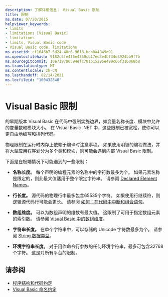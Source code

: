 ```yaml
---
description: 了解详细信息： Visual Basic 限制
title: 限制
ms.date: 07/20/2015
helpviewer_keywords:
- limits
- limitations [Visual Basic]
- limitations
- limits, Visual Basic code
- Visual Basic code, limitations
ms.assetid: cf1646b7-5d24-48c6-9616-bda8a4849d91
ms.openlocfilehash: 9182c5fe475e4350cb17ed3e4b734e3924bb9f7b
ms.sourcegitcommit: 10e719780594efc781b15295e499c66f316068b8
ms.translationtype: MT
ms.contentlocale: zh-CN
ms.lasthandoff: 02/14/2021
ms.locfileid: "100432840"
---
```

# <a name="visual-basic-limitations"></a>Visual Basic 限制

的早期版本 Visual Basic 在代码中强制实施边界，如变量名称长度、模块中允许的变量数和模块大小。 在 Visual Basic .NET 中，这些限制已被宽松，使你可以更自由地编写和排列代码。  
  
 物理限制在运行时内存上依赖于编译时注意事项。 如果使用明智的编程做法，并将大型应用程序划分为多个类和模块，则可能会遇到内部 Visual Basic 限制。  
  
 下面是在极端情况下可能遇到的一些限制：  
  
- **名称长度。** 每个声明的编程元素的名称中的字符数最多为个。 如果元素名称是限定的，则此最大值适用于整个限定字符串。 请参阅 [Declared Element Names](../language-features/declared-elements/declared-element-names.md)。  
  
- **行长度。** 源代码的物理行中最多包含65535个字符。 如果使用行继续符，则逻辑源代码行可能会更长。 请参阅 [如何：在代码中中断和组合语句](how-to-break-and-combine-statements-in-code.md)。  
  
- **数组维度。** 可以为数组声明的维数有最大值。 这限制了可用于指定数组元素的索引数。 请参阅 [Visual Basic 中的数组维度](../language-features/arrays/array-dimensions.md)。  
  
- **字符串长度。** 在单个字符串中，可以存储的 Unicode 字符数最多为个。 请参阅 [String 数据类型](../../language-reference/data-types/string-data-type.md)。  
  
- **环境字符串长度。** 对于用作命令行参数的任何环境字符串，最多可包含32768个字符。 这是对所有平台的限制。  
  
## <a name="see-also"></a>请参阅

- [程序结构和代码约定](program-structure-and-code-conventions.md)
- [Visual Basic 命名约定](naming-conventions.md)
